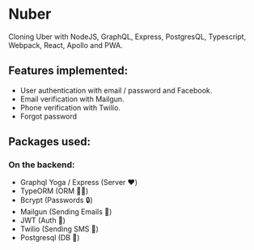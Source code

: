 # Nuber

Cloning Uber with NodeJS, GraphQL, Express, PostgresQL, Typescript, Webpack, React, Apollo and PWA.

## Features implemented:

* User authentication with email / password and Facebook.
* Email verification with Mailgun.
* Phone verification with Twilio.
* Forgot password

## Packages used:

### On the backend:

* Graphql Yoga / Express (Server ❤️)
* TypeORM (ORM 💪🏻)
* Bcrypt (Passwords 🔒)
* Mailgun (Sending Emails 💌)
* JWT (Auth 🔑)
* Twilio (Sending SMS 📱)
* Postgresql (DB 📃)
